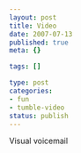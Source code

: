 ```yaml
--- 
layout: post
title: Video
date: 2007-07-13
published: true
meta: {}

tags: []

type: post
categories: 
- fun
- tumble-video
status: publish
---
```



Visual voicemail

